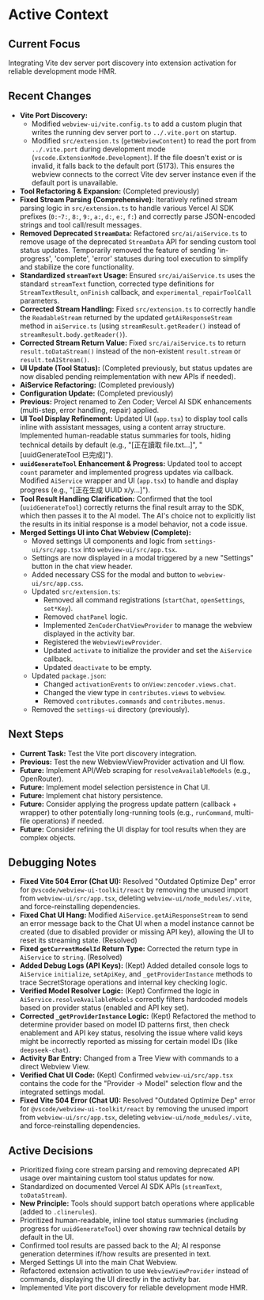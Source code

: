 # Active Context

## Current Focus
Integrating Vite dev server port discovery into extension activation for reliable development mode HMR.

## Recent Changes
- **Vite Port Discovery:**
    - Modified `webview-ui/vite.config.ts` to add a custom plugin that writes the running dev server port to `../.vite.port` on startup.
    - Modified `src/extension.ts` (`getWebviewContent`) to read the port from `../.vite.port` during development mode (`vscode.ExtensionMode.Development`). If the file doesn't exist or is invalid, it falls back to the default port (5173). This ensures the webview connects to the correct Vite dev server instance even if the default port is unavailable.
- **Tool Refactoring & Expansion:** (Completed previously)
- **Fixed Stream Parsing (Comprehensive):** Iteratively refined stream parsing logic in `src/extension.ts` to handle various Vercel AI SDK prefixes (`0:`-`7:`, `8:`, `9:`, `a:`, `d:`, `e:`, `f:`) and correctly parse JSON-encoded strings and tool call/result messages.
- **Removed Deprecated `StreamData`:** Refactored `src/ai/aiService.ts` to remove usage of the deprecated `StreamData` API for sending custom tool status updates. Temporarily removed the feature of sending 'in-progress', 'complete', 'error' statuses during tool execution to simplify and stabilize the core functionality.
- **Standardized `streamText` Usage:** Ensured `src/ai/aiService.ts` uses the standard `streamText` function, corrected type definitions for `StreamTextResult`, `onFinish` callback, and `experimental_repairToolCall` parameters.
- **Corrected Stream Handling:** Fixed `src/extension.ts` to correctly handle the `ReadableStream` returned by the updated `getAiResponseStream` method in `aiService.ts` (using `streamResult.getReader()` instead of `streamResult.body.getReader()`).
- **Corrected Stream Return Value:** Fixed `src/ai/aiService.ts` to return `result.toDataStream()` instead of the non-existent `result.stream` or `result.toAIStream()`.
- **UI Update (Tool Status):** (Completed previously, but status updates are now disabled pending reimplementation with new APIs if needed).
- **AiService Refactoring:** (Completed previously)
- **Configuration Update:** (Completed previously)
- **Previous:** Project renamed to Zen Coder; Vercel AI SDK enhancements (multi-step, error handling, repair) applied.
- **UI Tool Display Refinement:** Updated UI (`app.tsx`) to display tool calls inline with assistant messages, using a content array structure. Implemented human-readable status summaries for tools, hiding technical details by default (e.g., "[正在讀取 file.txt...]", "[uuidGenerateTool 已完成]").
- **`uuidGenerateTool` Enhancement & Progress:** Updated tool to accept `count` parameter and implemented progress updates via callback. Modified `AiService` wrapper and UI (`app.tsx`) to handle and display progress (e.g., "[正在生成 UUID x/y...]").
- **Tool Result Handling Clarification:** Confirmed that the tool (`uuidGenerateTool`) correctly returns the final result array to the SDK, which then passes it to the AI model. The AI's choice not to explicitly list the results in its initial response is a model behavior, not a code issue.
- **Merged Settings UI into Chat Webview (Complete):**
    - Moved settings UI components and logic from `settings-ui/src/app.tsx` into `webview-ui/src/app.tsx`.
    - Settings are now displayed in a modal triggered by a new "Settings" button in the chat view header.
    - Added necessary CSS for the modal and button to `webview-ui/src/app.css`.
    - Updated `src/extension.ts`:
        - Removed all command registrations (`startChat`, `openSettings`, `set*Key`).
        - Removed `chatPanel` logic.
        - Implemented `ZenCoderChatViewProvider` to manage the webview displayed in the activity bar.
        - Registered the `WebviewViewProvider`.
        - Updated `activate` to initialize the provider and set the `AiService` callback.
        - Updated `deactivate` to be empty.
    - Updated `package.json`:
        - Changed `activationEvents` to `onView:zencoder.views.chat`.
        - Changed the view type in `contributes.views` to `webview`.
        - Removed `contributes.commands` and `contributes.menus`.
    - Removed the `settings-ui` directory (previously).

## Next Steps
- **Current Task:** Test the Vite port discovery integration.
- **Previous:** Test the new WebviewViewProvider activation and UI flow.
- **Future:** Implement API/Web scraping for `resolveAvailableModels` (e.g., OpenRouter).
- **Future:** Implement model selection persistence in Chat UI.
- **Future:** Implement chat history persistence.
- **Future:** Consider applying the progress update pattern (callback + wrapper) to other potentially long-running tools (e.g., `runCommand`, multi-file operations) if needed.
- **Future:** Consider refining the UI display for tool results when they are complex objects.
## Debugging Notes
- **Fixed Vite 504 Error (Chat UI):** Resolved "Outdated Optimize Dep" error for `@vscode/webview-ui-toolkit/react` by removing the unused import from `webview-ui/src/app.tsx`, deleting `webview-ui/node_modules/.vite`, and force-reinstalling dependencies.
- **Fixed Chat UI Hang:** Modified `AiService.getAiResponseStream` to send an error message back to the Chat UI when a model instance cannot be created (due to disabled provider or missing API key), allowing the UI to reset its streaming state. (Resolved)
- **Fixed `getCurrentModelId` Return Type:** Corrected the return type in `AiService` to `string`. (Resolved)
- **Added Debug Logs (API Keys):** (Kept) Added detailed console logs to `AiService` `initialize`, `setApiKey`, and `_getProviderInstance` methods to trace SecretStorage operations and internal key checking logic.
- **Verified Model Resolver Logic:** (Kept) Confirmed the logic in `AiService.resolveAvailableModels` correctly filters hardcoded models based on provider status (enabled and API key set).
- **Corrected `_getProviderInstance` Logic:** (Kept) Refactored the method to determine provider based on model ID patterns first, then check enablement and API key status, resolving the issue where valid keys might be incorrectly reported as missing for certain model IDs (like `deepseek-chat`).
- **Activity Bar Entry:** Changed from a Tree View with commands to a direct Webview View.
- **Verified Chat UI Code:** (Kept) Confirmed `webview-ui/src/app.tsx` contains the code for the "Provider -> Model" selection flow and the integrated settings modal.
- **Fixed Vite 504 Error (Chat UI):** Resolved "Outdated Optimize Dep" error for `@vscode/webview-ui-toolkit/react` by removing the unused import from `webview-ui/src/app.tsx`, deleting `webview-ui/node_modules/.vite`, and force-reinstalling dependencies.

## Active Decisions
- Prioritized fixing core stream parsing and removing deprecated API usage over maintaining custom tool status updates for now.
- Standardized on documented Vercel AI SDK APIs (`streamText`, `toDataStream`).
- **New Principle:** Tools should support batch operations where applicable (added to `.clinerules`).
- Prioritized human-readable, inline tool status summaries (including progress for `uuidGenerateTool`) over showing raw technical details by default in the UI.
- Confirmed tool results are passed back to the AI; AI response generation determines if/how results are presented in text.
- Merged Settings UI into the main Chat Webview.
- Refactored extension activation to use `WebviewViewProvider` instead of commands, displaying the UI directly in the activity bar.
- Implemented Vite port discovery for reliable development mode HMR.